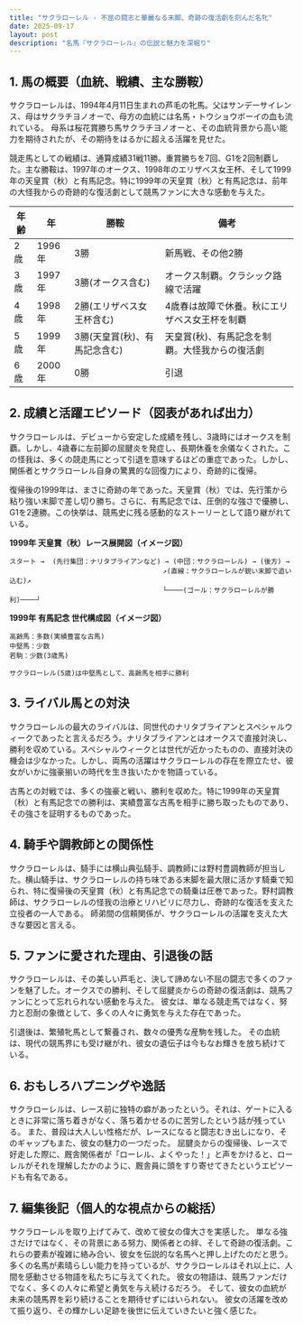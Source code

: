 ```yaml
---
title: "サクラローレル - 不屈の闘志と華麗なる末脚、奇跡の復活劇を刻んだ名牝"
date: 2025-09-17
layout: post
description: "名馬『サクラローレル』の伝説と魅力を深堀り"
---
```


## 1. 馬の概要（血統、戦績、主な勝鞍）

サクラローレルは、1994年4月11日生まれの芦毛の牝馬。父はサンデーサイレンス、母はサクラチヨノオーで、母方の血統には名馬・トウショウボーイの血も流れている。  母系は桜花賞勝ち馬サクラチヨノオーと、その血統背景から高い能力を期待されたが、その期待をはるかに超える活躍を見せた。

競走馬としての戦績は、通算成績31戦11勝。重賞勝ちを7回、G1を2回制覇した。主な勝鞍は、1997年のオークス、1998年のエリザベス女王杯、そして1999年の天皇賞（秋）と有馬記念。特に1999年の天皇賞（秋）と有馬記念は、前年の大怪我からの奇跡的な復活劇として競馬ファンに大きな感動を与えた。

| 年齢 | 年 | 勝鞍 | 備考 |
|---|---|---|---|
| 2歳 | 1996年 | 3勝 | 新馬戦、その他2勝 |
| 3歳 | 1997年 | 3勝(オークス含む) | オークス制覇。クラシック路線で活躍 |
| 4歳 | 1998年 | 2勝(エリザベス女王杯含む) | 4歳春は故障で休養。秋にエリザベス女王杯を制覇 |
| 5歳 | 1999年 | 3勝(天皇賞(秋)、有馬記念含む) | 天皇賞(秋)、有馬記念を制覇。大怪我からの復活劇 |
| 6歳 | 2000年 | 0勝 |  引退 |


## 2. 成績と活躍エピソード（図表があれば出力）

サクラローレルは、デビューから安定した成績を残し、3歳時にはオークスを制覇。しかし、4歳春に左前脚の屈腱炎を発症し、長期休養を余儀なくされた。この怪我は、多くの競走馬にとって引退を意味するほどの重症であった。しかし、関係者とサクラローレル自身の驚異的な回復力により、奇跡的に復帰。

復帰後の1999年は、まさに奇跡の年であった。天皇賞（秋）では、先行策から粘り強い末脚で差し切り勝ち。さらに、有馬記念では、圧倒的な強さで優勝し、G1を2連勝。この快挙は、競馬史に残る感動的なストーリーとして語り継がれている。

**1999年 天皇賞（秋）レース展開図（イメージ図）**

```
スタート →  (先行集団：ナリタブライアンなど) → (中団：サクラローレル) → (後方) →
                                      ↗︎(直線：サクラローレルが鋭い末脚で追い込む)↗︎
                                      └────(ゴール：サクラローレルが勝利)────┘
```

**1999年 有馬記念 世代構成図（イメージ図）**

```
高齢馬：多数(実績豊富な古馬)
中堅馬：少数
若駒：少数(3歳馬)

サクラローレル(5歳)は中堅馬として、高齢馬を相手に勝利
```


## 3. ライバル馬との対決

サクラローレルの最大のライバルは、同世代のナリタブライアンとスペシャルウィークであったと言えるだろう。ナリタブライアンとはオークスで直接対決し、勝利を収めている。スペシャルウィークとは世代が近かったものの、直接対決の機会は少なかった。しかし、両馬の活躍はサクラローレルの存在を際立たせ、彼女がいかに強豪揃いの時代を生き抜いたかを物語っている。

古馬との対戦では、多くの強豪と戦い、勝利を収めた。特に1999年の天皇賞（秋）と有馬記念での勝利は、実績豊富な古馬を相手に勝ち取ったものであり、その強さを証明するものであった。


## 4. 騎手や調教師との関係性

サクラローレルは、騎手には横山典弘騎手、調教師には野村豊調教師が担当した。横山騎手は、サクラローレルの持ち味である末脚を最大限に活かす騎乗で知られ、特に復帰後の天皇賞（秋）と有馬記念での騎乗は圧巻であった。野村調教師は、サクラローレルの怪我の治療とリハビリに尽力し、奇跡的な復活を支えた立役者の一人である。  師弟間の信頼関係が、サクラローレルの活躍を支えた大きな要因と言える。


## 5. ファンに愛された理由、引退後の話

サクラローレルは、その美しい芦毛と、決して諦めない不屈の闘志で多くのファンを魅了した。オークスでの勝利、そして屈腱炎からの奇跡の復活劇は、競馬ファンにとって忘れられない感動を与えた。  彼女は、単なる競走馬ではなく、努力と忍耐の象徴として、多くの人々に勇気を与えた存在であった。

引退後は、繁殖牝馬として繋養され、数々の優秀な産駒を残した。  その血統は、現代の競馬界にも受け継がれ、彼女の遺伝子は今もなお輝きを放ち続けている。


## 6. おもしろハプニングや逸話

サクラローレルは、レース前に独特の癖があったという。それは、ゲートに入るときに非常に落ち着きがなく、落ち着かせるのに苦労したという話が残っている。  また、普段は大人しい性格だが、レースになると闘志むき出しになり、そのギャップもまた、彼女の魅力の一つだった。  屈腱炎からの復帰後、レースで好走した際に、厩舎関係者が「ローレル、よくやった！」と声をかけると、ローレルがそれを理解したかのように、厩舎員に頭をすり寄せてきたというエピソードも有名である。


## 7. 編集後記（個人的な視点からの総括）

サクラローレルを取り上げてみて、改めて彼女の偉大さを実感した。  単なる強さだけではなく、その背景にある努力、関係者との絆、そして奇跡の復活劇。これらの要素が複雑に絡み合い、彼女を伝説的な名馬へと押し上げたのだと思う。  多くの名馬が素晴らしい能力を持っているが、サクラローレルはそれ以上に、人間を感動させる物語を私たちに与えてくれた。  彼女の物語は、競馬ファンだけでなく、多くの人々に希望と勇気を与え続けるだろう。  そして、彼女の血統が未来の競馬界を彩り続けることを期待せずにはいられない。  彼女の活躍を改めて振り返り、その輝かしい足跡を後世に伝えていきたいと強く感じた。
